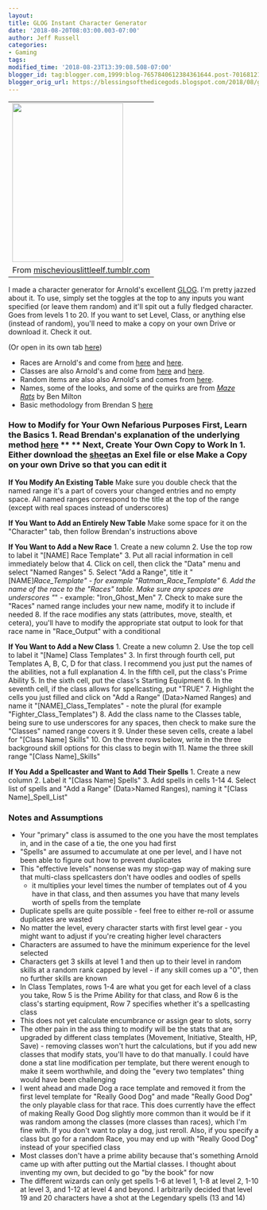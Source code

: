```yaml
---
layout:  
title: GLOG Instant Character Generator
date: '2018-08-20T08:03:00.003-07:00'
author: Jeff Russell
categories:
- Gaming
tags:
modified_time: '2018-08-23T13:39:08.508-07:00'
blogger_id: tag:blogger.com,1999:blog-7657840612384361644.post-7016812135422434218
blogger_orig_url: https://blessingsofthedicegods.blogspot.com/2018/08/glog-instant-character-generator.html
---
```


<table> <tbody> <tr class="odd"> <td><a href="https://78.media.tumblr.com/be0467003c7bce84b56b098e17b4b80c/tumblr_pcja7ddO1s1rskzz1o1_1280.jpg"><img src="https://78.media.tumblr.com/be0467003c7bce84b56b098e17b4b80c/tumblr_pcja7ddO1s1rskzz1o1_1280.jpg" width="223" height="320" /></a></td> </tr> <tr class="even"> <td>From <a href="http://mischeviouslittleelf.tumblr.com/">mischeviouslittleelf.tumblr.com</a></td> </tr> </tbody> </table> 
  

I made a character generator for Arnold's excellent [GLOG](http://goblinpunch.blogspot.com/2016/05/the-glog.html). I'm pretty jazzed about it. To use, simply set the toggles at the top to any inputs you want specified (or leave them random) and it'll spit out a fully fledged character. Goes from levels 1 to 20. If you want to set Level, Class, or anything else (instead of random), you'll need to make a copy on your own Drive or download it. Check it out.  
  

  
(Or open in its own tab [here](https://docs.google.com/spreadsheets/d/1jsdfz7WGcVoFsd4KEGcYsyN8PFpExFddB1Qhtc7gPmw/edit?usp=sharing))  
  

  - Races are Arnold's and come from
    [here](http://goblinpunch.blogspot.com/2016/12/designing-races.html)
    and
    [here](http://goblinpunch.blogspot.com/2013/10/i-killed-all-humans.html).
  - Classes are also Arnold's and come from
    [here](http://goblinpunch.blogspot.com/2016/05/the-glog.html) and
    [here](http://goblinpunch.blogspot.com/2016/09/the-glog-wizards.html). 
  - Random items are also also Arnold's and comes from
    [here](http://goblinpunch.blogspot.com/2017/06/adventuring-gear-alchemy-items.html).
  - Names, some of the looks, and some of the quirks are from *[Maze
    Rats](https://www.drivethrurpg.com/product/197158/Maze-Rats)* by Ben
    Milton
  - Basic methodology from Brendan S
    [here](http://www.necropraxis.com/2018/07/22/random-table-format-wars/)

### How to Modify for Your Own Nefarious Purposes  **First, Learn the Basics**  1\. Read Brendan's explanation of the underlying method [here](http://www.necropraxis.com/2018/07/22/random-table-format-wars/)  **   **  **Next, Create Your Own Copy to Work In**  1\. Either download the [sheet](https://docs.google.com/spreadsheets/d/1jsdfz7WGcVoFsd4KEGcYsyN8PFpExFddB1Qhtc7gPmw/edit?usp=sharing)as an Exel file or else Make a Copy on your own Drive so that you can edit it 
  

**If You Modify An Existing Table**  Make sure you double check that the named range it's a part of covers your changed entries and no empty space. All named ranges correspond to the title at the top of the range (except with real spaces instead of underscores) 
  

**If You Want to Add an Entirely New Table**  Make some space for it on the "Character" tab, then follow Brendan's instructions above 
  

**If You Want to Add a New Race**  1\. Create a new column  2\. Use the top row to label it "[NAME] Race Template"  3\. Put all racial information in cell immediately below that  4\. Click on cell, then click the "Data" menu and select "Named Ranges"  5\. Select "Add a Range", title it "[NAME]_Race_Template" - for example "Ratman_Race_Template"  6\. Add the name of the race to the "Races" table. Make sure any spaces are underscores "_" - example: "Iron_Ghost_Men"  7\. Check to make sure the "Races" named range includes your new name, modify it to include if needed  8\. If the race modifies any stats (attributes, move, stealth, et cetera), you'll have to modify the appropriate stat output to look for that race name in "Race_Output" with a conditional 
  

**If You Want to Add a New Class**  1\. Create a new column  2\. Use the top cell to label it "[Name] Class Templates"  3\. In first through fourth cell, put Templates A, B, C, D for that class. I recommend you just put the names of the abilities, not a full explanation  4\. In the fifth cell, put the class's Prime Ability  5\. In the sixth cell, put the class's Starting Equipment  6\. In the seventh cell, if the class allows for spellcasting, put "TRUE"  7\. Highlight the cells you just filled and click on "Add a Range" (Data\>Named Ranges) and name it "[NAME]_Class_Templates" - note the plural (for example "Fighter_Class_Templates")  8\. Add the class name to the Classes table, being sure to use underscores for any spaces, then check to make sure the "Classes" named range covers it  9\. Under these seven cells, create a label for "[Class Name] Skills"  10\. On the three rows below, write in the three background skill options for this class to begin with  11\. Name the three skill range "[Class Name]_Skills" 
  

**If You Add a Spellcaster and Want to Add Their Spells**  1\. Create a new column  2\. Label it "[Class Name] Spells"  3\. Add spells in cells 1-14  4\. Select list of spells and "Add a Range" (Data\>Named Ranges), naming it "[Class Name]_Spell_List" 
  

### Notes and Assumptions 
  - Your "primary" class is assumed to the one you have the most
    templates in, and in the case of a tie, the one you had first
  - "Spells" are assumed to accumulate at one per level, and I have not
    been able to figure out how to prevent duplicates
  - This "effective levels" nonsense was my stop-gap way of making sure
    that multi-class spellcasters don't have oodles and oodles of spells
    - it multiplies your level times the number of templates out of 4
    you have in that class, and then assumes you have that many levels
    worth of spells from the template
  - Duplicate spells are quite possible - feel free to either re-roll or
    assume duplicates are wasted
  - No matter the level, every character starts with first level gear -
    you might want to adjust if you're creating higher level characters
  - Characters are assumed to have the minimum experience for the level
    selected
  - Characters get 3 skills at level 1 and then up to their level in
    random skills at a random rank capped by level - if any skill comes
    up a "0", then no further skills are known
  - In Class Templates, rows 1-4 are what you get for each level of a
    class you take, Row 5 is the Prime Ability for that class, and Row 6
    is the class's starting equipment, Row 7 specifies whether it's a
    spellcasting class
  - This does not yet calculate encumbrance or assign gear to slots,
    sorry
  - The other pain in the ass thing to modify will be the stats that are
    upgraded by different class templates (Movement, Initiative,
    Stealth, HP, Save) - removing classes won't hurt the calculations,
    but if you add new classes that modify stats, you'll have to do that
    manually. I could have done a stat line modification per template,
    but there werent enough to make it seem worthwhile, and doing the
    "every two templates" thing would have been challenging
  - I went ahead and made Dog a race template and removed it from the
    first level template for "Really Good Dog" and made "Really Good
    Dog" the only playable class for that race. This does currently have
    the effect of making Really Good Dog slightly more common than it
    would be if it was random among the classes (more classes than
    races), which I'm fine with. If you don't want to play a dog, just
    reroll. Also, if you specify a class but go for a random Race, you
    may end up with "Really Good Dog" instead of your specified class
  - Most classes don't have a prime ability because that's something
    Arnold came up with after putting out the Martial classes. I thought
    about inventing my own, but decided to go "by the book" for now
  - The different wizards can only get spells 1-6 at level 1, 1-8 at
    level 2, 1-10 at level 3, and 1-12 at level 4 and beyond. I
    arbitrarily decided that level 19 and 20 characters have a shot at
    the Legendary spells (13 and 14)

